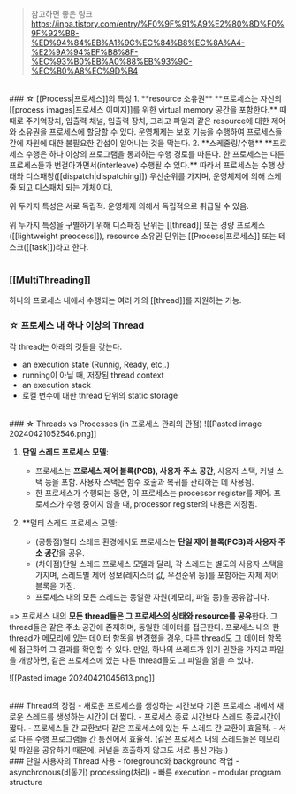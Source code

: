 
> 참고하면 좋은 링크
> https://inpa.tistory.com/entry/%F0%9F%91%A9%E2%80%8D%F0%9F%92%BB-%ED%94%84%EB%A1%9C%EC%84%B8%EC%8A%A4-%E2%9A%94%EF%B8%8F-%EC%93%B0%EB%A0%88%EB%93%9C-%EC%B0%A8%EC%9D%B4
<br>
### ☆ [[Process|프로세스]]의 특성
1. **resource 소유권**
	**프로세스는 자신의 [[process images|프로세스 이미지]]를 위한 virtual memory 공간을 포함한다.** 
	때때로 주기억장치, 입출력 채널, 입출력 장치, 그리고 파일과 같은 resource에 대한 제어와 소유권을 프로세스에 할당할 수 있다. 운영체제는 보호 기능을 수행하여 프로세스들 간에 자원에 대한 불필요한 간섭이 일어나는 것을 막는다.   
2. **스케줄링/수행**
	**프로세스 수행은 하나 이상의 프로그램을 통과하는 수행 경로를 따른다. 한 프로세스는 다른 프로세스들과 번걸아가면서(interleave) 수행될 수 있다.** 
	따라서 프로세스는 수행 상태와 디스패칭([[dispatch|dispatching]]) 우선순위를 가지며, 운영체제에 의해 스케줄 되고 디스패치 되는 개체이다.   

위 두가지 특성은 서로 독립적. 
운영체제 의해서 독립적으로 취급될 수 있음.    

위 두가지 특성을 구별하기 위해 디스패칭 단위는 [[thread]] 또는 경량 프로세스([[lightweight preocess]]), 
resource 소유권 단위는 [[Process|프로세스]] 또는 테스크([[task]])라고 한다.   
<br>
### [[MultiThreading]]
하나의 프로세스 내에서 수행되는 여러 개의 [[thread]]를 지원하는 기능.
<br>
### ☆ 프로세스 내 하나 이상의 Thread
각 thread는 아래의 것들을 갖는다.
- an execution state (Runnig, Ready, etc,.)
- running이 아닐 때, 저장된 thread context 
- an execution stack
- 로컬 변수에 대한 thread 단위의 static storage
<br>
### ☆ Threads vs Processes (in 프로세스 관리의 관점)
![[Pasted image 20240421052546.png]]

1. **단일 스레드 프로세스 모델**:
    - 프로세스는 **프로세스 제어 블록(PCB), 사용자 주소 공간**, 사용자 스택, 커널 스택 등을 포함.
	    사용자 스택은 함수 호출과 복귀를 관리하는 데 사용됨.
    - 한 프로세스가 수행되는 동안, 이 프로세스는 processor register를 제어. 
	    프로세스가 수행 중이지 않을 때, processor register의 내용은 저장됨.
    
2. **멀티 스레드 프로세스 모델:
    - (공통점)멀티 스레드 환경에서도 프로세스는 **단일 제어 블록(PCB)과 사용자 주소 공간**을 공유.
    - (차이점)단일 스레드 프로세스 모델과 달리, 각 스레드는 별도의 사용자 스택을 가지며, 스레드별 제어 정보(레지스터 값, 우선순위 등)를 포함하는 자체 제어 블록을 가짐.
    - 프로세스 내의 모든 스레드는 동일한 자원(메모리, 파일 등)을 공유합니다.

=> 프로세스 내의 **모든 thread들은 그 프로세스의 상태와 resource를 공유**한다. 
그 thread들은 같은 주소 공간에 존재하며, 동일한 데이터를 접근한다. 
프로세스 내의 한 thread가 메모리에 있는 데이터 항목을 변경했을 경우, 다른 thread도 그 데이터 항목에 접근하여 그 결과를 확인할 수 있다. 
	만일, 하나의 쓰레드가 읽기 권한을 가지고 파일을 개방하면, 같은 프로세스에 있는 다른 thread들도 그 파일을 읽을 수 있다. 
	
![[Pasted image 20240421045613.png]]

<br>
### Thread의 장점
- 새로운 프로세스를 생성하는 시간보다 기존 프로세스 내에서 새로운 스레드를 생성하는 시간이 더 짧다.
- 프로세스 종료 시간보다 스레드 종료시간이 짧다.
- 프로세스들 간 교환보다 같은 프로세스에 있는 두 스레드 간 교환이 효율적.
- 서로 다른 수행 프로그램들 간 통신에서 효율적. (같은 프로세스 내의 스레드들은 메모리 및 파일을 공유하기 때문에, 커널을 호출하지 않고도 서로 통신 가능.)
<br>
### 단일 사용자의 Thread 사용
- foreground와 background 작업
- asynchronous(비동기) processing(처리)
- 빠른 execution
- modular program structure
